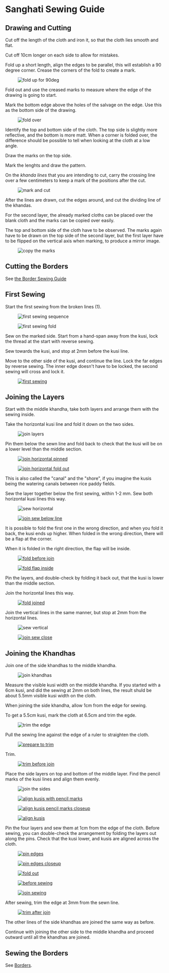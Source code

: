 # Sanghati Sewing Guide

## Drawing and Cutting

Cut off the length of the cloth and iron it, so that the cloth lies smooth and flat.

Cut off 10cm longer on each side to allow for mistakes.

Fold up a short length, align the edges to be parallel, this will establish a 90
degree corner. Crease the corners of the fold to create a mark.

<!-- latex
\setlength{\nextPhotoWidth}{0.5\textwidth}
-->

<figure>

![fold up for 90deg](/img/sanghati/figures/fold-up-for-90deg.jpg)

</figure>

Fold out and use the creased marks to measure where the edge of the drawing is
going to start.

Mark the bottom edge above the holes of the salvage on the edge. Use this as the
bottom side of the drawing.

<!-- latex
\setlength{\nextPhotoWidth}{0.4\textwidth}

\begin{wrapfigure}[5]{r}{0.4\textwidth}
-->

<figure>

![fold over](/img/sanghati/figures/fold-over-for-top-bottom.jpg)

</figure>

<!-- latex
\end{wrapfigure}
-->

Identify the top and bottom side of the cloth. The top side is slightly more
reflective, and the bottom is more matt. When a corner is folded over, the
difference should be possible to tell when looking at the cloth at a low angle.

Draw the marks on the top side.

<!-- latex
\clearpage
-->

Mark the lenghts and draw the pattern.

On the *khanda lines* that you are intending to cut, carry the crossing line
over a few centimeters to keep a mark of the positions after the cut.

<!-- latex
\setlength{\nextPhotoWidth}{0.5\textwidth}
-->

<figure>

![mark and cut](/img/sanghati/figures/mark-and-cut.jpg)

</figure>

After the lines are drawn, cut the edges around, and cut the dividing line of
the khandas.

For the second layer, the already marked cloths can be placed over the blank
cloth and the marks can be copied over easily.

The top and bottom side of the cloth have to be observed. The marks again have
to be drawn on the top side of the second layer, but the first layer have to be
flipped on the vertical axis when marking, to produce a mirror image.

<!-- latex
\setlength{\nextPhotoWidth}{0.6\textwidth}
-->

<figure>

![copy the marks](/img/sanghati/figures/copy-the-marks.jpg)

</figure>

## Cutting the Borders

See [the Border Sewing Guide](/en/borders)

## First Sewing

Start the first sewing from the broken lines (1).

<!-- latex
\setlength{\nextPhotoWidth}{0.5\textwidth}
-->

<figure>

![first sewing sequence](/img/sanghati/figures/first-sewing-sequence.jpg)

</figure>

<!-- latex
\setlength{\nextPhotoWidth}{0.5\textwidth}
-->

<figure>

![first sewing fold](/img/sanghati/figures/first-sewing-fold.jpg)

</figure>

Sew on the marked side. Start from a hand-span away from the kusi, lock the
thread at the start with reverse sewing.

Sew towards the kusi, and stop at 2mm before the kusi line.

Move to the other side of the kusi, and continue the line. Lock the far edges by
reverse sewing. The inner edge doesn't have to be locked, the second sewing will
cross and lock it.

<!-- latex
\setlength{\nextPhotoWidth}{0.5\textwidth}
-->

<figure>

[![first sewing](/img/sanghati/photos/first-sewing-w500.jpg)](/img/sanghati/photos/first-sewing-orig.jpg)

</figure>

## Joining the Layers

Start with the middle khandha, take both layers and arrange them with the sewing inside.

Take the horizontal kusi line and fold it down on the two sides.

<!-- latex
\setlength{\nextPhotoWidth}{0.5\textwidth}
-->

<figure>

![join layers](/img/sanghati/figures/join-layers.jpg)

</figure>

Pin them below the sewn line and fold back to check that the kusi will be on a
lower level than the middle section.

<figure>

[![join horizontal pinned](/img/sanghati/photos/join-horizontal-pinned-w500.jpg)](/img/sanghati/photos/join-horizontal-pinned-orig.jpg)

</figure>

<!-- latex
\setlength{\nextPhotoWidth}{0.5\textwidth}
-->

<figure>

[![join horizontal fold out](/img/sanghati/photos/join-horizontal-fold-out-w500.jpg)](/img/sanghati/photos/join-horizontal-fold-out-orig.jpg)

</figure>

This is also called the "canal" and the "shore", if you imagine the kusis being
the watering canals between rice paddy fields.

Sew the layer together below the first sewing, within 1-2 mm. Sew both
horizontal kusi lines this way.

<!-- latex
\begin{multicols}{2}

\setlength{\nextPhotoWidth}{0.8\linewidth}
-->

<figure>

![sew horizontal](/img/sanghati/figures/sew-horizontal-lines.jpg)

</figure>

<!-- latex

\columnbreak

\setlength{\nextPhotoWidth}{\linewidth}
-->

<figure>

[![join sew below line](/img/sanghati/photos/join-sew-below-line-w500.jpg)](/img/sanghati/photos/join-sew-below-line-orig.jpg)

</figure>

<!-- latex
\end{multicols}

\clearpage
-->

It is possible to fold the first one in the wrong direction, and when you fold
it back, the kusi ends up higher. When folded in the wrong direction, there will
be a flap at the corner.

When it is folded in the right direction, the flap will be inside.

<!-- latex
\setlength{\nextPhotoWidth}{0.5\textwidth}
-->

<figure>

[![fold before join](/img/sanghati/photos/fold-before-join-w500.jpg)](/img/sanghati/photos/fold-before-join-orig.jpg)

</figure>

<figure>

[![fold flap inside](/img/sanghati/photos/fold-flap-inside-w500.jpg)](/img/sanghati/photos/fold-flap-inside-orig.jpg)

</figure>

Pin the layers, and double-check by folding it back out, that the kusi is lower
than the middle section.

Join the horizontal lines this way.

<figure>

[![fold joined](/img/sanghati/photos/fold-joined-w500.jpg)](/img/sanghati/photos/fold-joined-orig.jpg)

</figure>

Join the vertical lines in the same manner, but stop at 2mm from the horizontal lines.

<!-- latex
\begin{multicols}{2}

\setlength{\nextPhotoWidth}{0.8\linewidth}
-->

<figure>

![sew vertical](/img/sanghati/figures/sew-vertical-lines.jpg)

</figure>

<!-- latex

\columnbreak

\setlength{\nextPhotoWidth}{\linewidth}
-->

<figure>

[![join sew close](/img/sanghati/photos/join-sew-close-w500.jpg)](/img/sanghati/photos/join-sew-close-orig.jpg)

</figure>

<!-- latex
\end{multicols}

\clearpage
-->

## Joining the Khandhas

Join one of the side khandhas to the middle khandha.

<!-- latex
\setlength{\nextPhotoWidth}{0.5\textwidth}
-->

<figure>

![join khandhas](/img/sanghati/figures/join-khandhas.jpg)

</figure>

Measure the visible kusi width on the middle khandha. If you started with a 6cm
kusi, and did the sewing at 2mm on both lines, the result shuld be about 5.5mm
visible kusi width on the cloth.

When joining the side khandha, allow 1cm from the edge for sewing.

To get a 5.5cm kusi, mark the cloth at 6.5cm and trim the egde.

<!-- latex
\setlength{\nextPhotoWidth}{0.4\textwidth}
-->

<figure>

![trim the edge](/img/sanghati/figures/trim-the-edge.jpg)

</figure>

<!-- latex
\clearpage
-->

Pull the sewing line against the edge of a ruler to straighten the cloth.

<figure>

[![prepare to trim](/img/sanghati/photos/khandhas-prepare-to-trim-w500.jpg)](/img/sanghati/photos/khandhas-prepare-to-trim-orig.jpg)

</figure>

Trim.

<figure>

[![trim before join](/img/sanghati/photos/khandhas-trim-before-join-w500.jpg)](/img/sanghati/photos/khandhas-trim-before-join-orig.jpg)

</figure>

<!-- latex
\clearpage
-->

Place the side layers on top and bottom of the middle layer. Find the pencil
marks of the kusi lines and align them evenly.

<figure>

![join the sides](/img/sanghati/figures/join-sides.jpg)

</figure>

<figure>

[![align kusis with pencil marks](/img/sanghati/photos/khandhas-align-kusis-pencil-mark-w500.jpg)](/img/sanghati/photos/khandhas-align-kusis-pencil-mark-orig.jpg)

</figure>

<figure>

[![align kusis pencil marks closeup](/img/sanghati/photos/khandhas-align-kusis-pencil-mark-closeup-w500.jpg)](/img/sanghati/photos/khandhas-align-kusis-pencil-mark-closeup-orig.jpg)

</figure>

<figure>

[![align kusis](/img/sanghati/photos/khandhas-align-kusis-w500.jpg)](/img/sanghati/photos/khandhas-align-kusis-orig.jpg)

</figure>

Pin the four layers and sew them at 1cm from the edge of the cloth. Before
sewing, you can double-check the arrangement by folding the layers out along the
pins. Check that the kusi lower, and kusis are aligned across the cloth.

<figure>

[![pin edges](/img/sanghati/photos/khandhas-pin-edges-w500.jpg)](/img/sanghati/photos/khandhas-pin-edges-orig.jpg)

</figure>

<figure>

[![pin edges closeup](/img/sanghati/photos/khandhas-pin-edges-closeup-w500.jpg)](/img/sanghati/photos/khandhas-pin-edges-closeup-orig.jpg)

</figure>

<figure>

[![fold out](/img/sanghati/photos/khandhas-fold-out-w500.jpg)](/img/sanghati/photos/khandhas-fold-out-orig.jpg)

</figure>

<figure>

[![before sewing](/img/sanghati/photos/khandhas-before-sewing-w500.jpg)](/img/sanghati/photos/khandhas-before-sewing-orig.jpg)

</figure>

<figure>

[![join sewing](/img/sanghati/photos/khandhas-join-sewing-w500.jpg)](/img/sanghati/photos/khandhas-join-sewing-orig.jpg)

</figure>

After sewing, trim the edge at 3mm from the sewn line.

<figure>

[![trim after join](/img/sanghati/photos/khandhas-trim-after-join-w500.jpg)](/img/sanghati/photos/khandhas-trim-after-join-orig.jpg)

</figure>

The other lines of the side khandhas are joined the same way as before.

Continue with joining the other side to the middle khandha and proceed outward
until all the khandhas are joined.

## Sewing the Borders

See [Borders](/en/borders).


